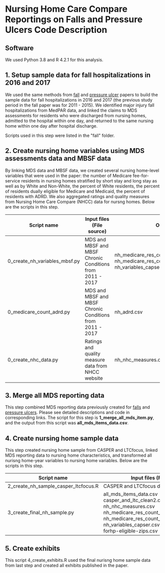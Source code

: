 # Nursing Home Care Compare Reportings on Falls and Pressure Ulcers Code Description

## Software

We used Python 3.8 and R 4.2.1 for this analysis.

## 1. Setup sample data for fall hospitalizations in 2016 and 2017

We used the same methods from [fall](https://onlinelibrary.wiley.com/doi/abs/10.1111/1475-6773.13247) and [pressure ulcer](https://journals.lww.com/lww-medicalcare/Fulltext/2022/10000/Accuracy_of_Pressure_Ulcer_Events_in_US_Nursing.7.aspx) papers to build the sample data for fall hospitalizations in 2016 and 2017 (the previous study period in the fall paper was for 2011 - 2015). We identified major injury fall hospitalizations from MedPAR data, and linked the claims to MDS assessments for residents who were discharged from nursing homes, admitted to the hospital within one day, and returned to the same nursing home within one day after hospital discharge. 

Scripts used in this step were listed in the "fall" folder.

## 2. Create nursing home variables using MDS assessments data and MBSF data

By linking MDS data and MBSF data, we created several nursing home-level variables that were used in the paper: the number of Medicare fee-for-service residents in nursing homes stratified by short stay and long stay as well as by White and Non-White, the percent of White residents, the percent of residents dually eligible for Medicare and Medicaid, the percent of residents with ADRD. We also aggregated ratings and quality measures from Nursing Home Care Compare (NHCC) data for nursng homes. Below are the scripts in this step.

|Script name |Input files (File source) |Output files|
|-|-|-|
|0_create_nh_variables_mbsf.py|MDS and MBSF and MBSF Chronic Conditions from 2011 - 2017|nh_medicare_res_count_shortlongstay.csv<br>nh_medicare_res_count_shortlongstay_race.csv<br>nh_variables_capser.csv|
|0_medicare_count_adrd.py|MDS and MBSF and MBSF Chronic Conditions from 2011 - 2017|nh_adrd.csv|
|0_create_nhc_data.py|Ratings and quality measure data from NHCC website|nh_nhc_measures.csv|

## 3. Merge all MDS reporting data

This step combined MDS reporting data previously created for [falls](https://github.com/sanghavi-lab/nhc_falls/blob/master/README.md) and [pressure ulcers](https://github.com/sanghavi-lab/nhc_pressure_ulcer). Please see detailed descriptions and code in corresponding links. The script for this step is **1_merge_all_mds_item.py**, and the output from this script was **all_mds_items_data.csv**.

## 4. Create nursing home sample data

This step created nursing home sample from CASPER and LTCfocus, linked MDS reporting data to nursing home characteristics, and transformed all nurisng home-year variables to nursing home variables. Below are the scripts in this step.

|Script name |Input files (File source) |Output files|
|-|-|-|
|2_create_nh_sample_casper_ltcfocus.R|CASPER and LTCfocus data from 2011 - 2017|casper_and_ltc_clean2.csv|
|3_create_final_nh_sample.py|all_mds_items_data.csv<br>casper_and_ltc_clean2.csv<br>nh_nhc_measures.csv<br>nh_medicare_res_count_shortlongstay.csv<br>nh_medicare_res_count_shortlongstay_race.csv<br>nh_variables_capser.csv<br>forhp-eligible-zips.csv|nh_characteristics_20221020.csv|

## 5. Create exhibits

This script 4_create_exhibits.R used the final nurisng home sample data from last step and created all exhibits published in the paper.








